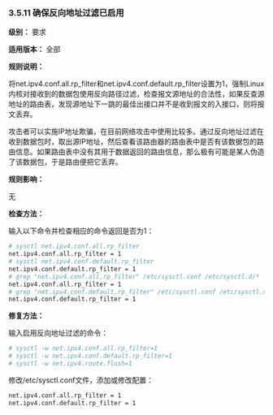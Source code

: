 ### 3.5.11 确保反向地址过滤已启用

**级别：** 要求

**适用版本：** 全部

**规则说明：**

将net.ipv4.conf.all.rp_filter和net.ipv4.conf.default.rp_filter设置为1，强制Linux内核对接收到的数据包使用反向路径过滤，检查报文源地址的合法性，如果反查源地址的路由表，发现源地址下一跳的最佳出接口并不是收到报文的入接口，则将报文丢弃。

攻击者可以实施IP地址欺骗，在目前网络攻击中使用比较多。通过反向地址过滤在收到数据包时，取出源IP地址，然后查看该路由器的路由表中是否有该数据包的路由信息。如果路由表中没有其用于数据返回的路由信息，那么极有可能是某人伪造了该数据包，于是路由便把它丢弃。

**规则影响：**

无

**检查方法：**

输入以下命令并检查相应的命令返回是否为1：

```bash
# sysctl net.ipv4.conf.all.rp_filter
net.ipv4.conf.all.rp_filter = 1
# sysctl net.ipv4.conf.default.rp_filter
net.ipv4.conf.default.rp_filter = 1
# grep "net.ipv4.conf.all.rp_filter" /etc/sysctl.conf /etc/sysctl.d/*
net.ipv4.conf.all.rp_filter = 1
# grep "net.ipv4.conf.default.rp_filter" /etc/sysctl.conf /etc/sysctl.d/*
net.ipv4.conf.default.rp_filter = 1
```

**修复方法：**

输入启用反向地址过滤的命令：

```bash
# sysctl -w net.ipv4.conf.all.rp_filter=1
# sysctl -w net.ipv4.conf.default.rp_filter=1
# sysctl -w net.ipv4.route.flush=1
```

修改/etc/sysctl.conf文件，添加或修改配置：

```bash
net.ipv4.conf.all.rp_filter = 1
net.ipv4.conf.default.rp_filter = 1
```
